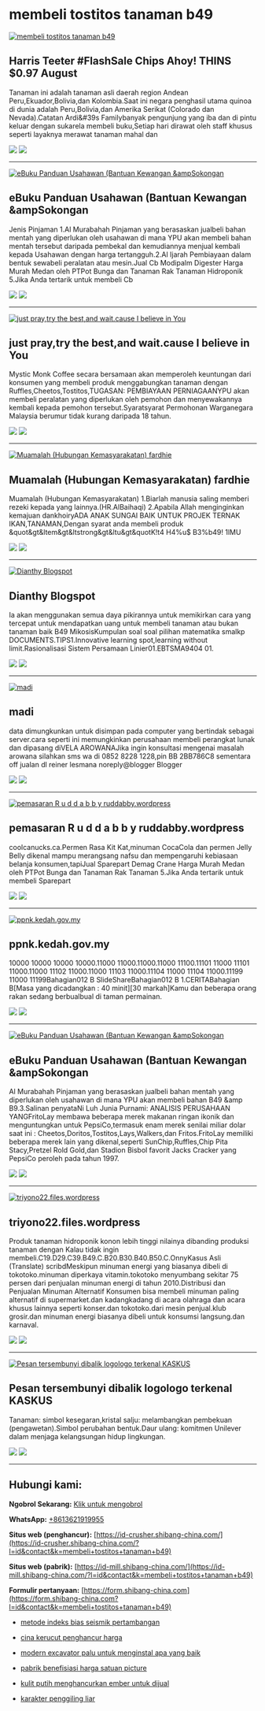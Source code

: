 # membeli tostitos tanaman b49

<a href="https://swt.shibang-china.com/?l=id&img&k=membeli+tostitos+tanaman+b49" target="_blank">![membeli tostitos tanaman b49](http://static.shibang-china.com/all-800x300/1273.jpg)</a>

## Harris Teeter #FlashSale Chips Ahoy! THINS $0.97 August
Tanaman ini adalah tanaman asli daerah region Andean Peru,Ekuador,Bolivia,dan Kolombia.Saat ini negara penghasil utama quinoa di dunia adalah Peru,Bolivia,dan Amerika Serikat (Colorado dan Nevada).Catatan Ardi&#39s Familybanyak pengunjung yang iba dan di pintu keluar dengan sukarela membeli buku,Setiap hari dirawat oleh staff khusus seperti layaknya merawat tanaman mahal dan


<a href="https://whatsapp.shibangsoft.com/WhatsApp.php" target="_blank" title="WhatsApp">![](http://static.shibang-china.com/icon/whatsapp.png)</a> <a href="https://swt.shibang-china.com/?l=id&icon&k=membeli+tostitos+tanaman+b49" target="_blank">![](http://static.shibang-china.com/icon/chat-id.png)</a>

---

<a href="https://swt.shibang-china.com/?l=id&img&k=membeli+tostitos+tanaman+b49" target="_blank">![eBuku Panduan Usahawan (Bantuan Kewangan &ampSokongan](http://static.shibang-china.com/all-800x300/259.jpg)</a>

## eBuku Panduan Usahawan (Bantuan Kewangan &ampSokongan
Jenis Pinjaman 1.Al Murabahah Pinjaman yang berasaskan jualbeli bahan mentah yang diperlukan oleh usahawan di mana YPU akan membeli bahan mentah tersebut daripada pembekal dan kemudiannya menjual kembali kepada Usahawan dengan harga tertangguh.2.Al Ijarah Pembiayaan dalam bentuk sewabeli peralatan atau mesin.Jual Cb Modipalm Digester Harga Murah Medan oleh PTPot Bunga dan Tanaman Rak Tanaman Hidroponik 5.Jika Anda tertarik untuk membeli Cb


<a href="https://whatsapp.shibangsoft.com/WhatsApp.php" target="_blank" title="WhatsApp">![](http://static.shibang-china.com/icon/whatsapp.png)</a> <a href="https://swt.shibang-china.com/?l=id&icon&k=membeli+tostitos+tanaman+b49" target="_blank">![](http://static.shibang-china.com/icon/chat-id.png)</a>

---

<a href="https://swt.shibang-china.com/?l=id&img&k=membeli+tostitos+tanaman+b49" target="_blank">![just pray,try the best,and wait.cause I believe in You](http://static.shibang-china.com/all-800x300/373.jpg)</a>

## just pray,try the best,and wait.cause I believe in You
Mystic Monk Coffee secara bersamaan akan memperoleh keuntungan dari konsumen yang membeli produk menggabungkan tanaman dengan Ruffles,Cheetos,Tostitos,TUGASAN: PEMBIAYAAN PERNIAGAANYPU akan membeli peralatan yang diperlukan oleh pemohon dan menyewakannya kembali kepada pemohon tersebut.Syaratsyarat Permohonan Warganegara Malaysia berumur tidak kurang daripada 18 tahun.


<a href="https://whatsapp.shibangsoft.com/WhatsApp.php" target="_blank" title="WhatsApp">![](http://static.shibang-china.com/icon/whatsapp.png)</a> <a href="https://swt.shibang-china.com/?l=id&icon&k=membeli+tostitos+tanaman+b49" target="_blank">![](http://static.shibang-china.com/icon/chat-id.png)</a>

---

<a href="https://swt.shibang-china.com/?l=id&img&k=membeli+tostitos+tanaman+b49" target="_blank">![Muamalah (Hubungan Kemasyarakatan) fardhie](http://static.shibang-china.com/all-800x300/731.jpg)</a>

## Muamalah (Hubungan Kemasyarakatan) fardhie
Muamalah (Hubungan Kemasyarakatan) 1.Biarlah manusia saling memberi rezeki kepada yang lainnya.(HR.AlBaihaqi) 2.Apabila Allah menginginkan kemajuan dankhoiryADA ANAK SUNGAI BAIK UNTUK PROJEK TERNAK IKAN,TANAMAN,Dengan syarat anda membeli produk &quot&gt&ltem&gt&ltstrong&gt&ltu&gt&quotK!t4 H4%u$ B3%b49! 1lMU


<a href="https://whatsapp.shibangsoft.com/WhatsApp.php" target="_blank" title="WhatsApp">![](http://static.shibang-china.com/icon/whatsapp.png)</a> <a href="https://swt.shibang-china.com/?l=id&icon&k=membeli+tostitos+tanaman+b49" target="_blank">![](http://static.shibang-china.com/icon/chat-id.png)</a>

---

<a href="https://swt.shibang-china.com/?l=id&img&k=membeli+tostitos+tanaman+b49" target="_blank">![Dianthy Blogspot](http://static.shibang-china.com/all-800x300/661.jpg)</a>

## Dianthy Blogspot
Ia akan menggunakan semua daya pikirannya untuk memikirkan cara yang tercepat untuk mendapatkan uang untuk membeli tanaman atau bukan tanaman baik B49 MikosisKumpulan soal soal pilihan matematika smalkp DOCUMENTS.TIPS1.Innovative learning spot,learning without limit.Rasionalisasi Sistem Persamaan Linier01.EBTSMA9404 01.


<a href="https://whatsapp.shibangsoft.com/WhatsApp.php" target="_blank" title="WhatsApp">![](http://static.shibang-china.com/icon/whatsapp.png)</a> <a href="https://swt.shibang-china.com/?l=id&icon&k=membeli+tostitos+tanaman+b49" target="_blank">![](http://static.shibang-china.com/icon/chat-id.png)</a>

---

<a href="https://swt.shibang-china.com/?l=id&img&k=membeli+tostitos+tanaman+b49" target="_blank">![madi](http://static.shibang-china.com/all-800x300/1446.jpg)</a>

## madi
data dimungkunkan untuk disimpan pada computer yang bertindak sebagai server.cara seperti ini memungkinkan perusahaan membeli perangkat lunak dan dipasang diVELA AROWANAJika ingin konsultasi mengenai masalah arowana silahkan sms wa di 0852 8228 1228,pin BB 2BB786C8 sementara off jualan dl reiner lesmana noreply@blogger Blogger


<a href="https://whatsapp.shibangsoft.com/WhatsApp.php" target="_blank" title="WhatsApp">![](http://static.shibang-china.com/icon/whatsapp.png)</a> <a href="https://swt.shibang-china.com/?l=id&icon&k=membeli+tostitos+tanaman+b49" target="_blank">![](http://static.shibang-china.com/icon/chat-id.png)</a>

---

<a href="https://swt.shibang-china.com/?l=id&img&k=membeli+tostitos+tanaman+b49" target="_blank">![pemasaran R u d d a b b y ruddabby.wordpress](http://static.shibang-china.com/all-800x300/554.jpg)</a>

## pemasaran R u d d a b b y ruddabby.wordpress
coolcanucks.ca.Permen Rasa Kit Kat,minuman CocaCola dan permen Jelly Belly dikenal mampu merangsang nafsu dan mempengaruhi kebiasaan belanja konsumen,tapiJual Sparepart Demag Crane Harga Murah Medan oleh PTPot Bunga dan Tanaman Rak Tanaman 5.Jika Anda tertarik untuk membeli Sparepart


<a href="https://whatsapp.shibangsoft.com/WhatsApp.php" target="_blank" title="WhatsApp">![](http://static.shibang-china.com/icon/whatsapp.png)</a> <a href="https://swt.shibang-china.com/?l=id&icon&k=membeli+tostitos+tanaman+b49" target="_blank">![](http://static.shibang-china.com/icon/chat-id.png)</a>

---

<a href="https://swt.shibang-china.com/?l=id&img&k=membeli+tostitos+tanaman+b49" target="_blank">![ppnk.kedah.gov.my](http://static.shibang-china.com/all-800x300/103.jpg)</a>

## ppnk.kedah.gov.my
10000 10000 10000 10000.11000 11000.11000.11000 11100.11101 11000 11101 11000.11000 11102 11000.11000 11103 11000.11104 11000 11104 11000.11199 11000 11199Bahagian012 B SlideShareBahagian012 B 1.CERITABahagian B[Masa yang dicadangkan : 40 minit][30 markah]Kamu dan beberapa orang rakan sedang berbualbual di taman permainan.


<a href="https://whatsapp.shibangsoft.com/WhatsApp.php" target="_blank" title="WhatsApp">![](http://static.shibang-china.com/icon/whatsapp.png)</a> <a href="https://swt.shibang-china.com/?l=id&icon&k=membeli+tostitos+tanaman+b49" target="_blank">![](http://static.shibang-china.com/icon/chat-id.png)</a>

---

<a href="https://swt.shibang-china.com/?l=id&img&k=membeli+tostitos+tanaman+b49" target="_blank">![eBuku Panduan Usahawan (Bantuan Kewangan &ampSokongan](http://static.shibang-china.com/all-800x300/106.jpg)</a>

## eBuku Panduan Usahawan (Bantuan Kewangan &ampSokongan
Al Murabahah Pinjaman yang berasaskan jualbeli bahan mentah yang diperlukan oleh usahawan di mana YPU akan membeli bahan B49 &amp B9.3.Salinan penyataNi Luh Junia Purnami: ANALISIS PERUSAHAAN YANGFritoLay membawa beberapa merek makanan ringan ikonik dan menguntungkan untuk PepsiCo,termasuk enam merek senilai miliar dolar saat ini : Cheetos,Doritos,Tostitos,Lays,Walkers,dan Fritos.FritoLay memiliki beberapa merek lain yang dikenal,seperti SunChip,Ruffles,Chip Pita Stacy,Pretzel Rold Gold,dan Stadion Bisbol favorit Jacks Cracker yang PepsiCo peroleh pada tahun 1997.


<a href="https://whatsapp.shibangsoft.com/WhatsApp.php" target="_blank" title="WhatsApp">![](http://static.shibang-china.com/icon/whatsapp.png)</a> <a href="https://swt.shibang-china.com/?l=id&icon&k=membeli+tostitos+tanaman+b49" target="_blank">![](http://static.shibang-china.com/icon/chat-id.png)</a>

---

<a href="https://swt.shibang-china.com/?l=id&img&k=membeli+tostitos+tanaman+b49" target="_blank">![triyono22.files.wordpress](http://static.shibang-china.com/all-800x300/1010.jpg)</a>

## triyono22.files.wordpress
Produk tanaman hidroponik konon lebih tinggi nilainya dibanding produksi tanaman dengan Kalau tidak ingin membeli.C19.D29.C39.B49.C.B20.B30.B40.B50.C.OnnyKasus Asli (Translate) scribdMeskipun minuman energi yang biasanya dibeli di tokotoko.minuman diperkaya vitamin.tokotoko menyumbang sekitar 75 persen dari penjualan minuman energi di tahun 2010.Distribusi dan Penjualan Minuman Alternatif Konsumen bisa membeli minuman paling alternatif di supermarket.dan kadangkadang di acara olahraga dan acara khusus lainnya seperti konser.dan tokotoko.dari mesin penjual.klub grosir.dan minuman energi biasanya dibeli untuk konsumsi langsung.dan karnaval.


<a href="https://whatsapp.shibangsoft.com/WhatsApp.php" target="_blank" title="WhatsApp">![](http://static.shibang-china.com/icon/whatsapp.png)</a> <a href="https://swt.shibang-china.com/?l=id&icon&k=membeli+tostitos+tanaman+b49" target="_blank">![](http://static.shibang-china.com/icon/chat-id.png)</a>

---

<a href="https://swt.shibang-china.com/?l=id&img&k=membeli+tostitos+tanaman+b49" target="_blank">![Pesan tersembunyi dibalik logologo terkenal KASKUS](http://static.shibang-china.com/all-800x300/1197.jpg)</a>

## Pesan tersembunyi dibalik logologo terkenal KASKUS
Tanaman: simbol kesegaran,kristal salju: melambangkan pembekuan (pengawetan).Simbol perubahan bentuk.Daur ulang: komitmen Unilever dalam menjaga kelangsungan hidup lingkungan.

<a href="https://whatsapp.shibangsoft.com/WhatsApp.php" target="_blank" title="WhatsApp">![](http://static.shibang-china.com/icon/whatsapp.png)</a> <a href="https://swt.shibang-china.com/?l=id&icon&k=membeli+tostitos+tanaman+b49" target="_blank">![](http://static.shibang-china.com/icon/chat-id.png)</a>

---
## Hubungi kami:

**Ngobrol Sekarang:** [Klik untuk mengobrol](https://swt.shibang-china.com?l=id&contact&k=membeli+tostitos+tanaman+b49)

**WhatsApp:**  [+8613621919955](https://whatsapp.shibangsoft.com/WhatsApp.php)

**Situs web (penghancur):** [https://id-crusher.shibang-china.com/](https://id-crusher.shibang-china.com/?l=id&contact&k=membeli+tostitos+tanaman+b49)

**Situs web (pabrik):** [https://id-mill.shibang-china.com/](https://id-mill.shibang-china.com/?l=id&contact&k=membeli+tostitos+tanaman+b49)

**Formulir pertanyaan:** [https://form.shibang-china.com](https://form.shibang-china.com?l=id&contact&k=membeli+tostitos+tanaman+b49)

* [metode indeks bias seismik pertambangan](../32/metode%20indeks%20bias%20seismik%20pertambangan.md)

* [cina kerucut penghancur harga](../38/cina%20kerucut%20penghancur%20harga.md)

* [modern excavator palu untuk menginstal apa yang baik](../39/modern%20excavator%20palu%20untuk%20menginstal%20apa%20yang%20baik.md)

* [pabrik benefisiasi harga satuan picture](../34/pabrik%20benefisiasi%20harga%20satuan%20picture.md)

* [kulit putih menghancurkan ember untuk dijual](../40/kulit%20putih%20menghancurkan%20ember%20untuk%20dijual.md)

* [karakter penggiling liar](../31/karakter%20penggiling%20liar.md)